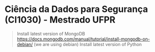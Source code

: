 # Ciência da Dados para Segurança (CI1030) - Mestrado UFPR

> Install latest version of MongoDB https://docs.mongodb.com/manual/tutorial/install-mongodb-on-debian/ (we are using debian)
> Install latest version of Python

